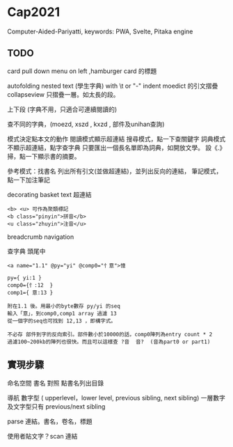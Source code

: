 # Cap2021
Computer-Aided-Pariyatti, keywords: PWA, Svelte, Pitaka engine

## TODO
   card pull down menu on left ,hamburger 
   card 的標題
   
   autofolding nested text (學生字典) with \t or "-" indent
   moedict 的引文摺疊 collapseview
   只摺疊一層。如太長的段。

   上下段 (字典不用，只適合可連續閱讀的)

   查不同的字典，(moezd, xszd , kxzd , 部件及unihan查詢)
   
   模式決定點本文的動作
   閱讀模式顯示超連結
   搜尋模式，點一下查關鍵字
   詞典模式不顯示超連結，點字查字典
     只要匯出一個長名單即為詞典，如開放文學。
     設《.》掃，點一下顯示書的摘要。
     
   參考模式：找書名 列出所有引文(並做超連結)，並列出反向的連結，
   筆記模式，點一下加注筆記


   decorating basket text
   超連結 
    
    <b> <u> 可作為聚類標記
    <b class="pinyin">拼音</b>
    <u class="zhuyin">注音</u>

   breadcrumb navigation

   查字典 頭尾中

    <a name="1.1" @py="yi" @comp0="忄意">憶

    py={ yi:1 }
    comp0={忄:12  }
    comp1={ 意:13 }

    附在1.1 後。用最小的byte數存 py/yi 的seq
    輸入「意」，到comp0,comp1 array 過濾 13
    從一個字的seq也可找到 12,13 ，即構字式。

    不必存 部件到字的反向索引。部件數小於10000的話，comp0陣列為entry count * 2 
    過濾100~200kb的陣列也很快。而且可以這樣查 ?音  音?  (音為part0 or part1)

## 實現步驟



命名空間 書名 對照
點書名列出目錄

導航
    數字型 ( upperlevel，lower level, previous sibling, next sibling)
    一層數字及文字型只有 previous/next sibling

parse 連結。書名，卷名，標題

使用者貼文字？scan 連結
